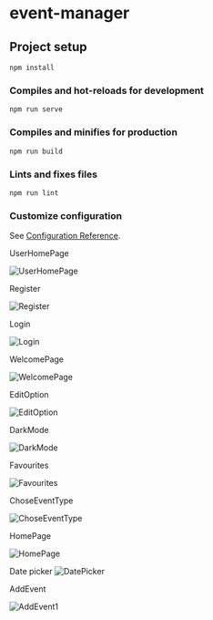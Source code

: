 # event-manager

## Project setup
```
npm install
```

### Compiles and hot-reloads for development
```
npm run serve
```

### Compiles and minifies for production
```
npm run build
```

### Lints and fixes files
```
npm run lint
```

### Customize configuration
See [Configuration Reference](https://cli.vuejs.org/config/).

UserHomePage

![UserHomePage](https://github.com/user-attachments/assets/2a169995-15ea-46ba-8c9a-d97cc4196d4a)

Register

![Register](https://github.com/user-attachments/assets/734bf567-ae91-4534-9c79-586f503f0065)

Login

![Login](https://github.com/user-attachments/assets/a126e441-ddfd-4470-b592-e22ab3d939b6)

WelcomePage

![WelcomePage](https://github.com/user-attachments/assets/21ef404f-c7ea-4058-91a2-b932068e0557)

EditOption


![EditOption](https://github.com/user-attachments/assets/8842bd2e-1072-4a96-a9e1-cbd2f4e7ff0f)


DarkMode

![DarkMode](https://github.com/user-attachments/assets/5d65b77e-a23f-4ab9-be97-985c9a5f021d)


Favourites

![Favourites](https://github.com/user-attachments/assets/de5b861f-e002-4aa0-843c-dc4ec038e31e)

ChoseEventType

![ChoseEventType](https://github.com/user-attachments/assets/99e8d5b9-ff1b-4cef-b89c-c3756e72f778)


HomePage

![HomePage](https://github.com/user-attachments/assets/64a57977-4652-4927-9ef1-81939878d646)

Date picker
![DatePicker](https://github.com/user-attachments/assets/a6f6845f-bcfc-4121-898f-71a83de4632c)


AddEvent


![AddEvent1](https://github.com/user-attachments/assets/eff548bd-0394-4ca9-941f-78ffed9a4c86)



